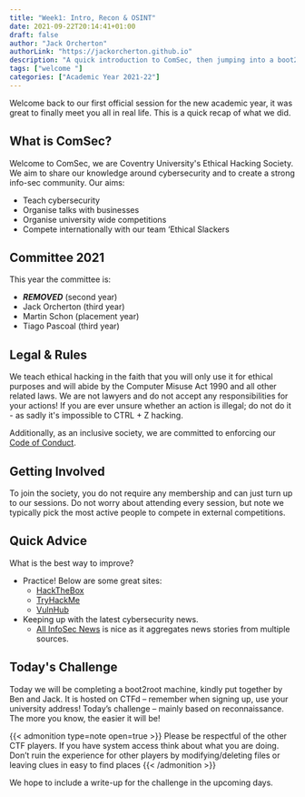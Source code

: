 ```yaml
---
title: "Week1: Intro, Recon & OSINT"
date: 2021-09-22T20:14:41+01:00
draft: false
author: "Jack Orcherton"
authorLink: "https://jackorcherton.github.io"
description: "A quick introduction to ComSec, then jumping into a boot2root CTF machine!"
tags: ["welcome "]
categories: ["Academic Year 2021-22"]
---
```


Welcome back to our first official session for the new academic year, it was great to finally meet you all in real life. This is a quick recap of what we did.

## What is ComSec?
Welcome to ComSec, we are Coventry University's Ethical Hacking Society. We aim to share our knowledge around cybersecurity and to create a strong info-sec community. Our aims:
- Teach cybersecurity
- Organise talks with businesses
- Organise university wide competitions
- Compete internationally with our team ‘Ethical Slackers

## Committee 2021
This year the committee is:
- ***REMOVED*** (second year)
- Jack Orcherton (third year)
- Martin Schon (placement year)
- Tiago Pascoal (third year)

## Legal & Rules
We teach ethical hacking in the faith that you will only use it for ethical purposes and will abide by the Computer Misuse Act 1990 and all other related laws. We are not lawyers and do not accept any responsibilities for your actions! If you are ever unsure whether an action is illegal; do not do it - as sadly it's impossible to CTRL + Z hacking.

Additionally, as an inclusive society, we are committed to enforcing our [Code of Conduct](https://cov-comsec.github.io/conduct/).

## Getting Involved
To join the society, you do not require any membership and can just turn up to our sessions. Do not worry about attending every session, but note we typically pick the most active people to compete in external competitions.

## Quick Advice
What is the best way to improve? 
- Practice! Below are some great sites:
    - [HackTheBox](https://www.hackthebox.eu/)
    - [TryHackMe](https://tryhackme.com/)
    - [VulnHub](https://www.vulnhub.com/)
- Keeping up with the latest cybersecurity news.
    - [All InfoSec News](https://allinfosecnews.com/) is nice as it aggregates news stories from multiple sources.

## Today's Challenge
Today we will be completing a boot2root machine, kindly put together by Ben and Jack. It is hosted on CTFd – remember when signing up, use your university address!
Today’s challenge – mainly based on reconnaissance. The more you know, the easier it will be!

{{< admonition type=note open=true >}}
Please be respectful of the other CTF players. If you have system access think about what you are doing. Don’t ruin the experience for other players by modifying/deleting files or leaving clues in easy to find places
{{< /admonition >}}

We hope to include a write-up for the challenge in the upcoming days.
